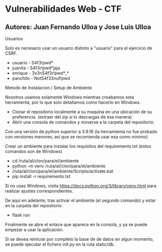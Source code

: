 # Vulnerabilidades Web - CTF
## Autores: Juan Fernando Ulloa y Jose Luis Ulloa

Usuarios

Solo es necesario usar un usuario distinto a "usuario" para el ejercicio de CSRF.
* usuario - S4f3!pwd*
* juanita - S4f3r!pwd*jaja
* enrique - 3v3nS4f3r!pwd*_*
* panchito - NotS4f33nuf!pwd

Metodo de Instalacion / Setup de Ambiente

Nosotros usamos solamente Windows mientras creabamos esta herramienta, por lo que solo detallamos como hacerlo en Windows.

* Clonar el repositorio localmente a su maquina en una ubicación de su preferencia. (extraer del zip si lo descargas de esa manera)
* Abrir una consola de comandos y moverse a la carpeta del repositorio.

Con una versión de python superior a 3.9.16 (la herramienta no fue probado con versiones menores, así que se recomienda usar esa como minimo)

Crear un ambiente para instalar los requisitos del requirements.txt (estos comandos son de Windows)
* cd /ruta/al/clon/para/el/ambiente
* python -m venv /ruta/al/clon/para/el/ambiente
* /ruta/al/clon/para/el/ambiente/Scripts/activate.bat 
* pip install -r requirements.txt

Si no usas Windows, visita https://docs.python.org/3/library/venv.html para realizar ajustes correspondientes.

De aqui en adelante, tras activar el ambiente (el segundo comando) y estar en la carpeta del repositorio:
* flask run

Finalmente se abre el enlace que aparece en la consola, y ya se puede empezar a usar la aplicación.

Si se desea reiniciar por completo la base de de datos en algun momento, se puede ejecutar el fichero init.py en la ruta static/db.
